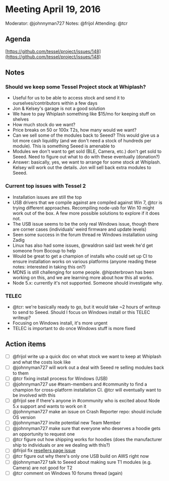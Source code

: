# Meeting April 19, 2016
Moderator: @johnnyman727
Notes: @frijol
Attending: @tcr

## Agenda
[https://github.com/tessel/project/issues/148](https://github.com/tessel/project/issues/148)

## Notes
### Should we keep some Tessel Project stock at Whiplash?
* Useful for us to be able to access stock and send it to ourselves/contributors within a few days
* Jon & Kelsey's garage is not a good solution
* We have to pay Whiplash something like $15/mo for keeping stuff on shelves
* How much stock do we want?
* Price breaks on 50 or 100x T2s, how many would we want?
* Can we sell some of the modules back to Seeed? This would give us a lot more cash liquidity (and we don't need a stock of hundreds per module). This is something Seeed is amenable to
* Modules we don't want to get sold (BLE, Camera, etc.) don't get sold to Seeed. Need to figure out what to do with these eventually (donation?)
* Answer: basically, yes, we want to arrange for some stock at Whiplash. Kelsey will work out the details. Jon will sell back extra modules to Seeed.

### Current top issues with Tessel 2
* Installation issues are still the top
* USB drivers that we compile against are compiled against Win 7, @tcr is trying different approaches. Recompiling node-usb for Win 10 might work out of the box. A few more possible solutions to explore if it does not.
* The USB issue seems to be the only real Windows issue, though there are corner cases (individuals' weird firmware and update levels)
* Seen some success in the forum thread re Windows installation using Zadig
* Linux has also had some issues, @rwaldron said last week he'd get someone from Bocoup to help
* Would be great to get a champion of installs who could set up CI to ensure installation works on various platforms (anyone reading these notes: interested in taking this on?)
* MDNS is still challenging for some people. @hipsterbrown has been working on this, and we are learning more about how this all works.
* Node 5.x: currently it's not supported. Someone should investigate why.

### TELEC
* @tcr: we're basically ready to go, but it would take ~2 hours of writeup to send to Seeed. Should I focus on Windows install or this TELEC writeup?
* Focusing on Windows install, it's more urgent
* TELEC is important to do once Windows stuff is more fixed

## Action items
* [ ] @frijol write up a quick doc on what stock we want to keep at Whiplash and what the costs look like
* [ ] @johnnyman727 will work out a deal with Seeed re selling modules back to them
* [ ] @tcr fixing install process for Windows (USB)
* [ ] @johnnyman727 use #team-members and #community to find a champion for cross-platform installation CI. @tcr will eventually want to be involved with this
* [ ] @frijol see if there's anyone in #community who is excited about Node 5.x support and wants to work on it
* [ ] @johnnyman727 make an issue on Crash Reporter repo: should include OS version
* [ ] @johnnyman727 invite potential new Team Member
* [ ] @johnnyman727 make sure that everyone who deserves a hoodie gets an opportunity to request one
* [ ] @tcr figure out how shipping works for hoodies (does the manufacturer ship to individuals or are we dealing with this?)
* [ ] @frijol fix [resellers page issue](https://github.com/tessel/tessel.io/issues/67#issuecomment-212069462)
* [ ] @tcr figure out why there's only one USB build on AWS right now
* [ ] @johnnyman727 talk to Seeed about making sure T1 modules (e.g. Camera) are not good for T2
* [ ] @tcr comment on Windows 10 forums thread (again)
